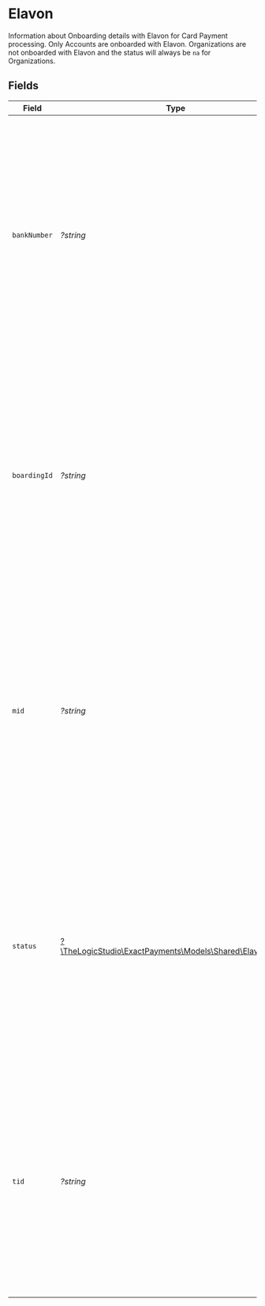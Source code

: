 # Elavon

Information about Onboarding details with Elavon for Card Payment processing. Only Accounts are onboarded with Elavon. Organizations are not onboarded with Elavon and the status will always be `na` for Organizations.


## Fields

| Field                                                                                                                                                                                                                                                         | Type                                                                                                                                                                                                                                                          | Required                                                                                                                                                                                                                                                      | Description                                                                                                                                                                                                                                                   | Example                                                                                                                                                                                                                                                       |
| ------------------------------------------------------------------------------------------------------------------------------------------------------------------------------------------------------------------------------------------------------------- | ------------------------------------------------------------------------------------------------------------------------------------------------------------------------------------------------------------------------------------------------------------- | ------------------------------------------------------------------------------------------------------------------------------------------------------------------------------------------------------------------------------------------------------------- | ------------------------------------------------------------------------------------------------------------------------------------------------------------------------------------------------------------------------------------------------------------- | ------------------------------------------------------------------------------------------------------------------------------------------------------------------------------------------------------------------------------------------------------------- |
| `bankNumber`                                                                                                                                                                                                                                                  | *?string*                                                                                                                                                                                                                                                     | :heavy_minus_sign:                                                                                                                                                                                                                                            | The Terminal BIN  received from Elavon for the onboarded Account. This field will be populated when the Account is onboarded with Elavon for card payment processing and Terminal BIN is received from Elavon.                                                | 008925                                                                                                                                                                                                                                                        |
| `boardingId`                                                                                                                                                                                                                                                  | *?string*                                                                                                                                                                                                                                                     | :heavy_minus_sign:                                                                                                                                                                                                                                            | The Onboarding Identifier received from Elavon for the onboarded Account. This field will be populated when the Account is onboarded with Elavon for card payment processing and Boarding Identifier is received from Elavon.                                 | SEOID-427054027                                                                                                                                                                                                                                               |
| `mid`                                                                                                                                                                                                                                                         | *?string*                                                                                                                                                                                                                                                     | :heavy_minus_sign:                                                                                                                                                                                                                                            | The merchant identifier received from Elavon for the onboarded Account. This field will be populated when the Account is onboarded with Elavon for card payment processing and the merchant identifier is created by Elavon.                                  | A000000073                                                                                                                                                                                                                                                    |
| `status`                                                                                                                                                                                                                                                      | [?\TheLogicStudio\ExactPayments\Models\Shared\ElavonStatus](../../Models/Shared/ElavonStatus.md)                                                                                                                                                              | :heavy_minus_sign:                                                                                                                                                                                                                                            | Status of Onboarding with Elavon when a card payment is enabled for the onboarded Account. When card payment enablement is not needed for the Account or if the onboarded entity is an organization then the status will be updated as `na` (Not Applicable). | completed                                                                                                                                                                                                                                                     |
| `tid`                                                                                                                                                                                                                                                         | *?string*                                                                                                                                                                                                                                                     | :heavy_minus_sign:                                                                                                                                                                                                                                            | The terminal identifier received from Elavon for the onboarded Account. This field will be populated when the Account is onboarded with Elavon for card payment processing and the Terminal Identifier is created by Elavon.                                  | 842                                                                                                                                                                                                                                                           |